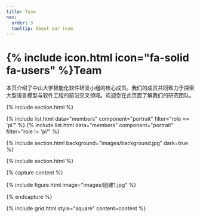 ```yaml
---
title: Team
nav:
  order: 3
  tooltip: About our team
---
```


# {% include icon.html icon="fa-solid fa-users" %}Team

本页介绍了中山大学智能化软件研发小组的核心成员。我们的成员共同致力于探索大型语言模型与软件工程的前沿交叉领域。欢迎您在此页面了解我们的研究团队。

{% include section.html %}

{% include list.html data="members" component="portrait" filter="role == 'pi'" %}
{% include list.html data="members" component="portrait" filter="role != 'pi'" %}

{% include section.html background="images/background.jpg" dark=true %}

{% include section.html %}

{% capture content %}

{% include figure.html image="images/团建1.jpg" %}

{% endcapture %}

{% include grid.html style="square" content=content %}

